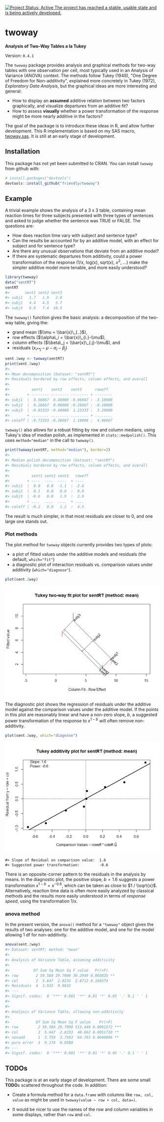 
[![Project Status: Active The project has reached a stable, usable state and is being actively developed.](https://www.repostatus.org/badges/latest/active.svg)](https://www.repostatus.org/#active)

<!-- [![Licence](https://img.shields.io/badge/licence-GPL--3-blue.svg)](https://www.gnu.org/licenses/gpl-3.0.en.html) -->
<!-- README.md is generated from README.Rmd. Please edit that file -->
twoway
======

**Analysis of Two-Way Tables a la Tukey**

Version: `0.4.1`

The `twoway` package provides analysis and graphical methods for two-way tables with one observation per cell, most typically used in an Analysis of Variance (ANOVA) context. The methods follow Tukey (1949), "One Degree of Freedom for Non-additivity", explained more concretely in Tukey (1972), *Exploratory Data Analysis*, but the graphical ideas are more interesting and general:

-   How to display an **assumed** additive relation between two factors graphically, and visualize departures from an additive fit?
-   How to assess **visually** whether a power transformation of the response might be more nearly additive in the factors?

The goal of the package is to introduce these ideas in R, and allow further development. This R implementation is based on my SAS macro, [twoway.sas](http://www.datavis.ca/sasmac/twoway.html). It is still at an early stage of development.

Installation
------------

This package has not yet been submitted to CRAN. You can install `twoway` from github with:

``` r
# install.packages("devtools")
devtools::install_github("friendly/twoway")
```

Example
-------

A trivial example shows the analysis of a 3 x 3 table, containing mean reaction times for three subjects presented with three types of sentences and asked to judge whether the sentence was TRUE or FALSE. The questions are:

-   How does reaction time vary with subject and sentence type?
-   Can the results be accounted for by an additive model, with an effect for subject and for sentence type?
-   Are there any unusual observations that deviate from an additive model?
-   If there are systematic departures from additivity, could a power transformation of the response (1/x, log(x), sqrt(x), *x*<sup>2</sup>, ...) make the simpler additive model more tenable, and more easily understood?

``` r
library(twoway)
data("sentRT")
sentRT
#>       sent1 sent2 sent3
#> subj1   1.7   1.9   2.0
#> subj2   4.4   4.5   5.7
#> subj3   6.6   7.4  10.5
```

The `twoway()` function gives the basic analysis: a decomposition of the two-way table, giving the:

-   grand mean ($\\mu = \\bar{x}\_{..}$),
-   row effects ($\\alpha\_i = \\bar{x}\_{i.}-\\mu$),
-   column effects ($\\beta\_j = \\bar{x}\_{.j}-\\mu$), and
-   residuals (*x*<sub>*i**j*</sub> − *μ* − *α*<sub>*i*</sub> − *β*<sub>*j*</sub>)

``` r
sent.2way <- twoway(sentRT)
print(sent.2way)
#> 
#> Mean decomposition (Dataset: "sentRT")
#> Residuals bordered by row effects, column effects, and overall
#> 
#>          sent1    sent2    sent3      roweff  
#>        + -------- -------- -------- + --------
#> subj1  |  0.56667  0.40000 -0.96667 : -3.10000
#> subj2  |  0.26667  0.00000 -0.26667 : -0.10000
#> subj3  | -0.83333 -0.40000  1.23333 :  3.20000
#>        + ........ ........ ........ + ........
#> coleff | -0.73333 -0.36667  1.10000 :  4.96667
```

`twoway()` also allows for a robust fitting by row and column medians, using Tukey's idea of median polish, as implemented in `stats::medpolish()`. This uses `method="median"` in the call to `twoway()`.

``` r
print(twoway(sentRT, method="median"), border=2)
#> 
#> Median polish decomposition (Dataset: "sentRT")
#> Residuals bordered by row effects, column effects, and overall
#> 
#>          sent1 sent2 sent3   roweff
#>        + ----  ----  ----  + ----  
#> subj1  |  0.0   0.0  -1.1  : -2.6  
#> subj2  |  0.1   0.0   0.0  :  0.0  
#> subj3  | -0.6   0.0   1.9  :  2.9  
#>        + ....  ....  ....  + ....  
#> coleff | -0.2   0.0   1.2  :  4.5
```

The result is much simpler, in that most residuals are closer to 0, and one large one stands out.

### Plot methods

The plot method for `twoway` objects currently provides two types of plots:

-   a plot of fitted values under the additive models and residuals (the default, `which="fit"`)
-   a diagnostic plot of interaction residuals vs. comparison values under additivity (`which="diagnose"`).

``` r
plot(sent.2way)
```

![](README-ex1-plot-1.png)

The diagnostic plot shows the regression of residuals under the additive model against the comparison values under the additive model. If the points in this plot are reasonably linear and have a non-zero slope, *b*, a suggested power transformation of the response to *x*<sup>1 − *b*</sup> will often remove non-additivity.

``` r
plot(sent.2way, which="diagnose")
```

![](README-ex1-plot2-1.png)

    #> Slope of Residual on comparison value:  1.6 
    #> Suggested power transformation:         -0.6

There is an opposite-corner pattern to the residuals in the analysis by means. In the diagnostic plot, the positive slope, *b* = 1.6 suggests a power transformation *x*<sup>1 − *b*</sup> = *x*<sup>−0.6</sup>, which can be taken as close to $1 / \\sqrt{x}$. Alternatively, reaction time data is often more easily analyzed by classical methods and the results more easily understood in terms of *response speed*, using the transformation 1/*x*.

### anova method

In the present version, the `anova()` method for a `"twoway"` object gives the results of two analyses: one for the additive model, and one for the model allowing 1 df for non-additivity.

``` r
anova(sent.2way)
#> Dataset: sentRT; method: "mean"
#> 
#> Analysis of Variance Table, assuming additivity
#> 
#>           Df Sum Sq Mean Sq F value   Pr(>F)   
#> row        2 59.580 29.7900 30.2949 0.003835 **
#> col        2  5.647  2.8233  2.8712 0.168574   
#> Residuals  4  3.933  0.9833                    
#> ---
#> Signif. codes:  0 '***' 0.001 '**' 0.01 '*' 0.05 '.' 0.1 ' ' 1
#> 
#> 
#> Analysis of Variance Table, allowing non-additivity
#> 
#>            Df Sum Sq Mean Sq F value    Pr(>F)    
#> row         2 59.580 29.7900 513.449 0.0001572 ***
#> col         2  5.647  2.8233  48.662 0.0051710 ** 
#> nonadd      1  3.759  3.7593  64.793 0.0040046 ** 
#> pure error  3  0.174  0.0580                      
#> ---
#> Signif. codes:  0 '***' 0.001 '**' 0.01 '*' 0.05 '.' 0.1 ' ' 1
```

TODOs
-----

This package is at an early stage of development. There are some small **TODO**s scattered throughout the code. In addition:

<!-- * Implement a proper `anova.twoway()` method, giving a comprehensive analysis of variance table, including the Tukey 1 df test for non-additivity. The present version is just an initial sketch. -->
-   Create a formula method for a `data.frame` with columns like `row, col, value` as might be used in `twoway(value ~ row + col, data=)`.

-   It would be nicer to use the names of the row and column variables in some displays, rather than `row` and `col`.
